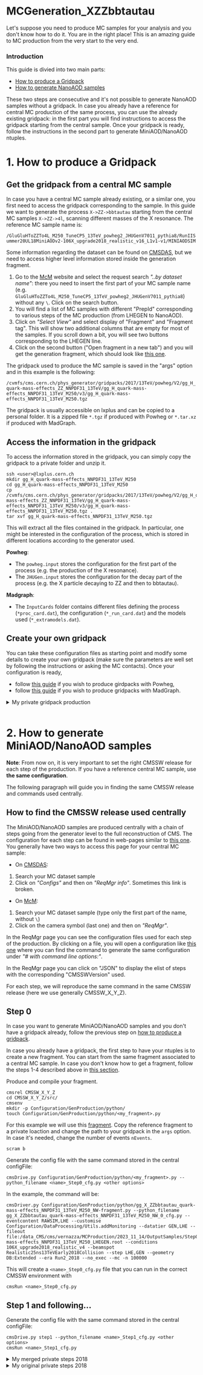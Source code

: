 # MCGeneration_XZZbbtautau

Let's suppose you need to produce MC samples for your analysis and you don't know how to do it. You are in the right place!
This is an amazing guide to MC production from the very start to the very end.

### Introduction

This guide is divied into two main parts: 
- [How to produce a Gridpack](#1-how-to-produce-a-gridpack)
- [How to generate NanoAOD samples](#2-how-to-generate-miniaodnanoaod-samples)

These two steps are consecutive and it's not possible to generate NanoAOD samples without a gridpack.
In case you already have a reference for central MC production of the same process, you can use the already existing gridpack: in the first part you will find instructions to access the gridpack starting from the central sample.
Once your gridpack is ready, follow the instructions in the second part to generate MiniAOD/NanoAOD ntuples.

# 1. How to produce a Gridpack

## Get the gridpack from a central MC sample

In case you have a central MC sample already existing, or a similar one, you first need to access the gridpack corresponding to the sample.
In this guide we want to generate the process `X->ZZ->bbtautau` starting from the central MC samples `X->ZZ->4l`, scanning different masses of the X resonance.
The reference MC sample name is:

```/GluGluHToZZTo4L_M250_TuneCP5_13TeV_powheg2_JHUGenV7011_pythia8/RunIISummer20UL18MiniAODv2-106X_upgrade2018_realistic_v16_L1v1-v1/MINIAODSIM```

Some information regarding the dataset can be found on [CMSDAS](https://cmsweb.cern.ch/das/), but we need to access higher level information stored inside the generation fragment.
1. Go to the [McM](https://cms-pdmv-prod.web.cern.ch/mcm/) website and select the request search *"..by dataset name"*: there you need to insert the first part of your MC sample name (e.g. `GluGluHToZZTo4L_M250_TuneCP5_13TeV_powheg2_JHUGenV7011_pythia8`) without any `\`. Click on the search button.
2. You will find a list of MC samples with different "PrepId" corresponding to various steps of the MC production (from LHEGEN to NanoAOD). 
3. Click on *"Select View"* and select display of "Fragment" and "Fragment tag". This will show two additional columns that are empty for most of the samples. If you scroll down a bit, you will see two buttons corresponding to the LHEGEN line. 
4. Click on the second button ("Open fragment in a new tab") and you will get the generation fragment, which should look like [this one](https://cms-pdmv-prod.web.cern.ch/mcm/public/restapi/requests/get_fragment/HIG-RunIISummer20UL16wmLHEGEN-00102/0).

The gridpack used to produce the MC sample is saved in the "args" option and in this example is the following:

```/cvmfs/cms.cern.ch/phys_generator/gridpacks/2017/13TeV/powheg/V2/gg_H_quark-mass-effects_ZZ_NNPDF31_13TeV/gg_H_quark-mass-effects_NNPDF31_13TeV_M250/v3/gg_H_quark-mass-effects_NNPDF31_13TeV_M250.tgz```

The gridpack is usually accessible on lxplus and can be copied to a personal folder. It is a zipped file `*.tgz` if produced with Powheg or `*.tar.xz` if produced with MadGraph.

## Access the information in the gridpack

To access the information stored in the gridpack, you can simply copy the gridpack to a private folder and unzip it.

```
ssh <user>@lxplus.cern.ch
mkdir gg_H_quark-mass-effects_NNPDF31_13TeV_M250
cd gg_H_quark-mass-effects_NNPDF31_13TeV_M250
cp /cvmfs/cms.cern.ch/phys_generator/gridpacks/2017/13TeV/powheg/V2/gg_H_quark-mass-effects_ZZ_NNPDF31_13TeV/gg_H_quark-mass-effects_NNPDF31_13TeV_M250/v3/gg_H_quark-mass-effects_NNPDF31_13TeV_M250.tgz .
tar xvf gg_H_quark-mass-effects_NNPDF31_13TeV_M250.tgz
```

This will extract all the files contained in the gridpack. In particular, one might be interested in the configuration of the process, which is stored in different locations according to the generator used.

**Powheg**: 
- The `powheg.input` stores the configuration for the first part of the process (e.g. the production of the X resonance).
- The `JHUGen.input` stores the configuration for the decay part of the process (e.g. the X particle decaying to ZZ and then to bbtautau).

**Madgraph**: 
- The `InputCards` folder contains different files defining the process (`*proc_card.dat`), the configuration (`*_run_card.dat`) and the models used (`*_extramodels.dat`).

## Create your own gridpack

You can take these configuration files as starting point and modify some details to create your own gridpack (make sure the parameters are well set by following the instructions or asking the MC contacts).
Once your configuration is ready,
- follow [this guide](https://twiki.cern.ch/twiki/bin/viewauth/CMS/PowhegBOXPrecompiled#Gridpack_production_in_three_ste) if you wish to produce girdpacks with Powheg,
- follow [this guide](https://twiki.cern.ch/twiki/bin/view/CMS/QuickGuideMadGraph5aMCatNLO) if you wish to produce gridpacks with MadGraph.

<details>
<summary>My private gridpack production</summary>

```
ssh lxplus
cd /afs/cern.ch/work/e/evernazz/FrameworkNanoAOD/GridpackProduction/2023_11_06/
export SCRAM_ARCH=slc7_amd64_gcc700
cmsrel CMSSW_10_6_37
cd CMSSW_10_6_37/src/
cmsenv
```

```
git clone -b powhegUL https://github.com/cms-sw/genproductions.git genproductions
cd genproductions/bin/Powheg/
mkdir gg_X_ZZbbtautau_quark-mass-effects_NNPDF31_13TeV_M200_NW
```

Take the reference `powheg.input` and change PDFs (`325300`), mass (`hmass`) and width (`hwidth`) values.
Take the reference `JHUGen.input` and put everywhere
```DecayMode1=2 DecayMode2=-289 ReweightDecay WidthSchemeIn=3 ReadPMZZ```.

The manual for JHU can be found [here](https://spin.pha.jhu.edu/Manual.pdf).

```
cp powheg.input gg_X_ZZbbtautau_quark-mass-effects_NNPDF31_13TeV_M200_NW/gg_X_ZZbbtautau_quark-mass-effects_NNPDF30_13TeV.input
cp JHUGen.input gg_X_ZZbbtautau_quark-mass-effects_NNPDF31_13TeV_M200_NW/JHUGen.input
```

Before compiling, choose the correct model name in [this page](https://powhegbox.mib.infn.it/#NLOps): in our case it is `gg_H_quark-mass-effects`.

1. Compile:
```
python ./run_pwg_condor.py -p 0 -i gg_X_ZZbbtautau_quark-mass-effects_NNPDF31_13TeV_M200_NW/gg_X_ZZbbtautau_quark-mass-effects_NNPDF30_13TeV.input -m gg_H_quark-mass-effects -f my_gg_X_ZZbbtautau_quark-mass-effects_NNPDF31_13TeV_M200_NW
```
2. Run (the number of events should be the same number you want to generate in the end):
```
python ./run_pwg_condor.py -p 123 -i gg_X_ZZbbtautau_quark-mass-effects_NNPDF31_13TeV_M200_NW/gg_X_ZZbbtautau_quark-mass-effects_NNPDF30_13TeV.input -m gg_H_quark-mass-effects -f my_gg_X_ZZbbtautau_quark-mass-effects_NNPDF31_13TeV_M200_NW -q tomorrow -n 100000
```
3. Compress:
```
python ./run_pwg_condor.py -p 9 -i gg_X_ZZbbtautau_quark-mass-effects_NNPDF31_13TeV_M200_NW/gg_X_ZZbbtautau_quark-mass-effects_NNPDF30_13TeV.input -m gg_H_quark-mass-effects -f my_gg_X_ZZbbtautau_quark-mass-effects_NNPDF31_13TeV_M200_NW -k 1
```
This will generate the gridpack: `gg_H_quark-mass-effects_slc7_amd64_gcc10__my_gg_X_ZZbbtautau_quark-mass-effects_NNPDF31_13TeV_M200_NW.tgz`

</details>

<br />

# 2. How to generate MiniAOD/NanoAOD samples

**Note**: From now on, it is very important to set the right CMSSW release for each step of the production. If you have a reference central MC sample, use **the same configuration**.

The following paragraph will guide you in finding the same CMSSW release and commands used centrally.

## How to find the CMSSW release used centrally

The MiniAOD/NanoAOD samples are produced centrally with a chain of steps going from the generator level to the full reconstruction of CMS.
The configuration for each step can be found in web-pages similar to [this one](https://cmsweb.cern.ch/reqmgr2/fetch?rid=cmsunified_ACDC0_task_HIG-RunIISummer20UL18wmLHEGEN-00060__v1_T_201202_125554_3103).
You generally have two ways to access this page for your central MC sample:
- On [CMSDAS](https://cmsweb.cern.ch/das/):
1. Search your MC dataset sample
2. Click on *"Configs"* and then on *"ReqMgr info"*.
Sometimes this link is broken.
- On [McM](https://cms-pdmv-prod.web.cern.ch/mcm/):
1. Search your MC dataset sample (type only the first part of the name, without `\`)
2. Click on the camera symbol (last one) and then on *"ReqMgr"*.

In the ReqMgr page you can see the configuration files used for each step of the production.
By clicking on a file, you will open a configuration like [this one](https://cmsweb.cern.ch/couchdb/reqmgr_config_cache/0fea6eb73257da6a2127ea3c5602dc07/configFile) where you can find the command to generate the same configuration under *"# with command line options:"*.

In the ReqMgr page you can click on "JSON" to display the elist of steps with the corresponding "CMSSWVersion" used.

For each step, we will reproduce the same command in the same CMSSW release (here we use generally CMSSW_X_Y_Z).

## Step 0

In case you want to generate MiniAOD/NanoAOD samples and you don't have a gridpack already, follow the previous step on [how to produce a gridpack](#1-how-to-produce-a-gridpack).

In case you already have a gridpack, the first step to have your ntuples is to create a new fragment.
You can start from the same fragment associated to a central MC sample. In case you don't know how to get a fragment, follow the steps 1-4 described above in [this section](#get-the-gridpack-from-a-central-mc-sample).

Produce and compile your fragment.

```
cmsrel CMSSW_X_Y_Z
cd CMSSW_X_Y_Z/src/
cmsenv
mkdir -p Configuration/GenProduction/python/
touch Configuration/GenProduction/python/<my_fragment>.py
```

For this example we will use this [fragment](https://cms-pdmv-prod.web.cern.ch/mcm/public/restapi/requests/get_fragment/HIG-RunIISummer20UL18wmLHEGEN-00060/0). Copy the reference fragment to a private loaction and change the path to your gridpack in the `args` option. In case it's needed, change the number of events `nEvents`.

```
scram b
```

Generate the config file with the same command stored in the central configFile:

```
cmsDrive.py Configuration/GenProduction/python/<my_fragment>.py --python_filename <name>_Step0_cfg.py <other options>
```

In the example, the command will be:

```
cmsDriver.py Configuration/GenProduction/python/gg_X_ZZbbtautau_quark-mass-effects_NNPDF31_13TeV_M250_NW-fragment.py --python_filename gg_X_ZZbbtautau_quark-mass-effects_NNPDF31_13TeV_M250_NW_0_cfg.py --eventcontent RAWSIM,LHE --customise Configuration/DataProcessing/Utils.addMonitoring --datatier GEN,LHE --fileout file:/data_CMS/cms/vernazza/MCProduction/2023_11_14/OutputSamples/Step0/gg_X_ZZbbtautau_quark-mass-effects_NNPDF31_13TeV_M250_LHEGEN.root --conditions 106X_upgrade2018_realistic_v4 --beamspot Realistic25ns13TeVEarly2018Collision --step LHE,GEN --geometry DB:Extended --era Run2_2018 --no_exec --mc -n 100000
```

This will create a `<name>_Step0_cfg.py` file that you can run in the correct CMSSW environment with
```
cmsRun <name>_Step0_cfg.py
```

## Step 1 and following...

Generate the config file with the same command stored in the central configFile:

```
cmsDrive.py step1 --python_filename <name>_Step1_cfg.py <other options>
cmsRun <name>_Step1_cfg.py
```

<details>
<summary>My merged private steps 2018</summary>

**Prepare fragment**
```
cmsrel CMSSW_10_6_18
cd CMSSW_10_6_18/src
cmsenv
mkdir -p Configuration/GenProduction/python/
touch Configuration/GenProduction/python/gg_X_ZZbbtautau_quark-mass-effects_NNPDF31_13TeV_M250-fragment.py
scram b
```

**Step 0**
```
cmsrel CMSSW_10_6_18
cd CMSSW_10_6_18/src
cmsenv

cmsDriver.py Configuration/GenProduction/python/gg_X_ZZbbtautau_quark-mass-effects_NNPDF31_13TeV_M250-fragment.py \
 --python_filename gg_X_ZZbbtautau_quark-mass-effects_NNPDF31_13TeV_M250_0_cfg.py --eventcontent RAWSIM,LHE \
 --customise Configuration/DataProcessing/Utils.addMonitoring --datatier GEN,LHE \
 --fileout file:TestOut.root \
 --conditions 106X_upgrade2018_realistic_v4 --beamspot Realistic25ns13TeVEarly2018Collision \
 --step LHE,GEN --geometry DB:Extended \
 --era Run2_2018 --no_exec --mc -n 50

cmsRun gg_X_ZZbbtautau_quark-mass-effects_NNPDF31_13TeV_M250_0_cfg.py
```

**Step 1**
```
cmsrel CMSSW_10_6_17_patch1
cd CMSSW_10_6_17_patch1/src
cmsenv

cmsDriver.py step1 --python_filename gg_X_ZZbbtautau_quark-mass-effects_NNPDF31_13TeV_M250_1_cfg.py \
 --fileout file:TestOut.root \
 --eventcontent RAWSIM --datatier GEN-SIM-DIGI \
 --pileup_input dbs:/Neutrino_E-10_gun/RunIISummer20ULPrePremix-UL18_106X_upgrade2018_realistic_v11_L1v1-v2/PREMIX \
 --conditions 106X_upgrade2018_realistic_v11_L1v1 --beamspot Realistic25ns13TeVEarly2018Collision \
 --step SIM,DIGI,DATAMIX,L1,DIGI2RAW --procModifiers premix_stage2 \
 --nThreads 8 --geometry DB:Extended \
 --filein file:TestIn.root \
 --datamix PreMix \
 --era Run2_2018 --runUnscheduled --no_exec --mc -n 50

cmsRun gg_X_ZZbbtautau_quark-mass-effects_NNPDF31_13TeV_M250_1_cfg.py
```

**Step 2**
```
cmsrel CMSSW_10_2_16_UL
cd CMSSW_10_2_16_UL/src
cmsenv

cmsDriver.py step2 --python_filename gg_X_ZZbbtautau_quark-mass-effects_NNPDF31_13TeV_M250_2_cfg.py \
 --fileout file:TestOut.root \
 --eventcontent RAWSIM --customise Configuration/DataProcessing/Utils.addMonitoring --datatier GEN-SIM-RAW \
 --conditions 102X_upgrade2018_realistic_v15 --customise_commands "process.source.bypassVersionCheck = cms.untracked.bool(True)" \
 --step HLT:2018v32 \
 --nThreads 8 --geometry DB:Extended \
 --filein file:TestIn.root \
 --era Run2_2018 --no_exec --mc -n 50

cmsRun gg_X_ZZbbtautau_quark-mass-effects_NNPDF31_13TeV_M250_2_cfg.py
```

**Step 3**
```
cmsrel CMSSW_10_6_17_patch1
cd CMSSW_10_6_17_patch1/src
cmsenv

cmsDriver.py step3 --python_filename gg_X_ZZbbtautau_quark-mass-effects_NNPDF31_13TeV_M250_3_cfg.py \
 --eventcontent MINIAODSIM --customise Configuration/DataProcessing/Utils.addMonitoring --datatier AODSIM-MINIAODSIM \
 --fileout file:TestOut.root \
 --conditions 106X_upgrade2018_realistic_v11_L1v1 \
 --step RAW2DIGI,L1Reco,RECO,RECOSIM,EI,PAT \
 --nThreads 8 --geometry DB:Extended \
 --filein file:TestIn.root \
 --era Run2_2018 --runUnscheduled --no_exec --mc -n 5

cmsRun gg_X_ZZbbtautau_quark-mass-effects_NNPDF31_13TeV_M250_3_cfg.py
```

**Step 4**
```
cmsrel CMSSW_10_6_19_patch2
cd CMSSW_10_6_19_patch2/src
cmsenv

cmsDriver.py step4 --python_filename gg_X_ZZbbtautau_quark-mass-effects_NNPDF31_13TeV_M250_4_cfg.py \
 --eventcontent NANOAODSIM --customise Configuration/DataProcessing/Utils.addMonitoring --datatier NANOAODSIM \
 --fileout file:TestOut.root \
 --conditions 106X_upgrade2018_realistic_v15_L1v1 \
 --step NANO --nThreads 8 \
 --filein file:TestIn.root \
 --era Run2_2018,run2_nanoAOD_106Xv1 --no_exec --mc -n 50

cmsRun gg_X_ZZbbtautau_quark-mass-effects_NNPDF31_13TeV_M250_4_cfg.py
```

</details>

<details>
<summary>My original private steps 2018</summary>

**Prepare fragment**
```
cmsrel CMSSW_10_6_18
cd CMSSW_10_6_18/src
cmsenv
mkdir -p Configuration/GenProduction/python/
touch Configuration/GenProduction/python/gg_X_ZZbbtautau_quark-mass-effects_NNPDF31_13TeV_M250-fragment.py
scram b
```

**Step 0**
```
cmsrel CMSSW_10_6_18
cd CMSSW_10_6_18/src
cmsenv

cmsDriver.py Configuration/GenProduction/python/gg_X_ZZbbtautau_quark-mass-effects_NNPDF31_13TeV_M250-fragment.py --python_filename gg_X_ZZbbtautau_quark-mass-effects_NNPDF31_13TeV_M250_0_cfg.py --eventcontent RAWSIM,LHE --customise Configuration/DataProcessing/Utils.addMonitoring --datatier GEN,LHE --fileout file:/data_CMS/cms/vernazza/MCProduction/2023_11_14/OutputSamples/Step0/gg_X_ZZbbtautau_quark-mass-effects_NNPDF31_13TeV_M250_LHEGEN.root --conditions 106X_upgrade2018_realistic_v4 --beamspot Realistic25ns13TeVEarly2018Collision --step LHE,GEN --geometry DB:Extended --era Run2_2018 --no_exec --mc -n 50

cmsRun gg_X_ZZbbtautau_quark-mass-effects_NNPDF31_13TeV_M250_0_cfg.py
```

**Step 1**
```
cmsrel CMSSW_10_6_17_patch1
cd CMSSW_10_6_17_patch1/src
cmsenv

cmsDriver.py step1 --python_filename gg_X_ZZbbtautau_quark-mass-effects_NNPDF31_13TeV_M250_1_cfg.py --eventcontent RAWSIM --customise Configuration/DataProcessing/Utils.addMonitoring --datatier GEN-SIM --fileout file:/data_CMS/cms/vernazza/MCProduction/2023_11_14/OutputSamples/Step1/gg_X_ZZbbtautau_quark-mass-effects_NNPDF31_13TeV_M250_SIM.root  --conditions 106X_upgrade2018_realistic_v11_L1v1 --beamspot Realistic25ns13TeVEarly2018Collision --step SIM --nThreads 8 --geometry DB:Extended --filein file:/data_CMS/cms/vernazza/MCProduction/2023_11_14/OutputSamples/Step0/gg_X_ZZbbtautau_quark-mass-effects_NNPDF31_13TeV_M250_LHEGEN.root --era Run2_2018 --runUnscheduled --no_exec --mc -n 50

cmsRun gg_X_ZZbbtautau_quark-mass-effects_NNPDF31_13TeV_M250_1_cfg.py
```

**Step 2**
```
cmsrel CMSSW_10_6_17_patch1
cd CMSSW_10_6_17_patch1/src
cmsenv

cmsDriver.py step2 --python_filename gg_X_ZZbbtautau_quark-mass-effects_NNPDF31_13TeV_M250_2_cfg.py --eventcontent PREMIXRAW --customise Configuration/DataProcessing/Utils.addMonitoring --datatier GEN-SIM-DIGI --fileout file:/data_CMS/cms/vernazza/MCProduction/2023_11_14/OutputSamples/Step2/gg_X_ZZbbtautau_quark-mass-effects_NNPDF31_13TeV_M250_DIGI.root --pileup_input dbs:/Neutrino_E-10_gun/RunIISummer20ULPrePremix-UL18_106X_upgrade2018_realistic_v11_L1v1-v2/PREMIX --conditions 106X_upgrade2018_realistic_v11_L1v1 --step DIGI,DATAMIX,L1,DIGI2RAW --procModifiers premix_stage2 --nThreads 8 --geometry DB:Extended --filein file:/data_CMS/cms/vernazza/MCProduction/2023_11_14/OutputSamples/Step1/gg_X_ZZbbtautau_quark-mass-effects_NNPDF31_13TeV_M250_SIM.root --datamix PreMix --era Run2_2018 --runUnscheduled --no_exec --mc -n 50

voms
cmsRun gg_X_ZZbbtautau_quark-mass-effects_NNPDF31_13TeV_M250_2_cfg.py
```

**Step 3**
```
cmsrel CMSSW_10_2_16_UL
cd CMSSW_10_2_16_UL/src
cmsenv

cmsDriver.py step3 --python_filename gg_X_ZZbbtautau_quark-mass-effects_NNPDF31_13TeV_M250_3_cfg.py --eventcontent RAWSIM --customise Configuration/DataProcessing/Utils.addMonitoring --datatier GEN-SIM-RAW --fileout file:/data_CMS/cms/vernazza/MCProduction/2023_11_14/OutputSamples/Step3/gg_X_ZZbbtautau_quark-mass-effects_NNPDF31_13TeV_M250_HLT.root  --conditions 102X_upgrade2018_realistic_v15 --customise_commands "process.source.bypassVersionCheck = cms.untracked.bool(True)" --step HLT:2018v32 --nThreads 8 --geometry DB:Extended --filein file:/data_CMS/cms/vernazza/MCProduction/2023_11_14/OutputSamples/Step2/gg_X_ZZbbtautau_quark-mass-effects_NNPDF31_13TeV_M250_DIGI.root  --era Run2_2018 --no_exec --mc -n 50

cmsRun gg_X_ZZbbtautau_quark-mass-effects_NNPDF31_13TeV_M250_3_cfg.py
```

**Step 4**
```
cmsrel CMSSW_10_6_17_patch1
cd CMSSW_10_6_17_patch1/src
cmsenv

cmsDriver.py step4 --python_filename gg_X_ZZbbtautau_quark-mass-effects_NNPDF31_13TeV_M250_4_cfg.py --eventcontent AODSIM --customise Configuration/DataProcessing/Utils.addMonitoring --datatier AODSIM --fileout file:/data_CMS/cms/vernazza/MCProduction/2023_11_14/OutputSamples/Step4/gg_X_ZZbbtautau_quark-mass-effects_NNPDF31_13TeV_M250_RECO.root --conditions 106X_upgrade2018_realistic_v11_L1v1 --step RAW2DIGI,L1Reco,RECO,RECOSIM,EI --nThreads 8 --geometry DB:Extended --filein file:/data_CMS/cms/vernazza/MCProduction/2023_11_14/OutputSamples/Step3/gg_X_ZZbbtautau_quark-mass-effects_NNPDF31_13TeV_M250_HLT.root --era Run2_2018 --runUnscheduled --no_exec --mc -n 50

cmsRun gg_X_ZZbbtautau_quark-mass-effects_NNPDF31_13TeV_M250_4_cfg.py
```

**Step 5**
```
cmsrel CMSSW_10_6_17_patch1
cd CMSSW_10_6_17_patch1/src
cmsenv

cmsDriver.py step5 --python_filename gg_X_ZZbbtautau_quark-mass-effects_NNPDF31_13TeV_M250_5_cfg.py --eventcontent MINIAODSIM --customise Configuration/DataProcessing/Utils.addMonitoring --datatier MINIAODSIM --fileout file:/data_CMS/cms/vernazza/MCProduction/2023_11_14/OutputSamples/Step5/gg_X_ZZbbtautau_quark-mass-effects_NNPDF31_13TeV_M250_MINI.root --conditions 106X_upgrade2018_realistic_v11_L1v1 --step PAT --nThreads 8 --geometry DB:Extended --filein file:/data_CMS/cms/vernazza/MCProduction/2023_11_14/OutputSamples/Step4/gg_X_ZZbbtautau_quark-mass-effects_NNPDF31_13TeV_M250_RECO.root --era Run2_2018 --runUnscheduled --no_exec --mc -n 50

cmsRun gg_X_ZZbbtautau_quark-mass-effects_NNPDF31_13TeV_M250_5_cfg.py
```

**Step 6**
```
cmsrel CMSSW_10_6_19_patch2
cd CMSSW_10_6_19_patch2/src
cmsenv

cmsDriver.py step6 --python_filename gg_X_ZZbbtautau_quark-mass-effects_NNPDF31_13TeV_M250_6_cfg.py --eventcontent NANOAODSIM --customise Configuration/DataProcessing/Utils.addMonitoring --datatier NANOAODSIM --fileout file:/data_CMS/cms/vernazza/MCProduction/2023_11_14/OutputSamples/Step6/gg_X_ZZbbtautau_quark-mass-effects_NNPDF31_13TeV_M250_NANOAODv2.root --conditions 106X_upgrade2018_realistic_v15_L1v1 --step NANO --nThreads 8 --filein file:/data_CMS/cms/vernazza/MCProduction/2023_11_14/OutputSamples/Step5/gg_X_ZZbbtautau_quark-mass-effects_NNPDF31_13TeV_M250_MINI.root --era Run2_2018,run2_nanoAOD_106Xv1 --no_exec --mc -n 50

cmsRun gg_X_ZZbbtautau_quark-mass-effects_NNPDF31_13TeV_M250_6_cfg.py
```

</details>